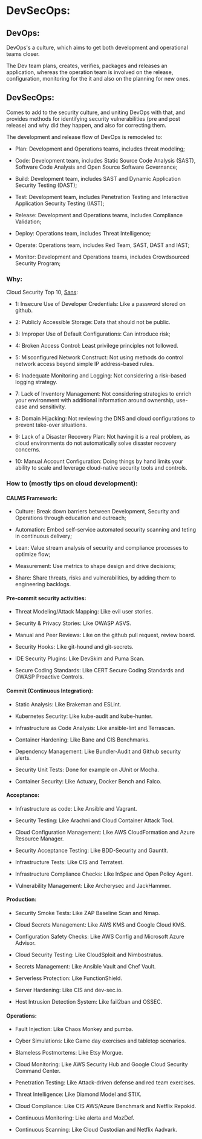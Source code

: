 # DevSecOps:

## DevOps:

DevOps's a culture, which aims to get both development and operational teams closer.

The Dev team plans, creates, verifies, packages and releases an application, whereas the operation team is involved on the release, configuration, monitoring for the it and also on the planning for new ones.

## DevSecOps:

Comes to add to the security culture, and uniting DevOps with that, and provides methods for identifying security vulnerabilities (pre and post release) and why did they happen, and also for correcting them.

The development and release flow of DevOps is remodeled to:

- Plan:
Development and Operations teams, includes threat modeling;

- Code:
Development team, includes Static Source Code Analysis (SAST), Software Code Analysis and Open Source Software Governance;

- Build:
Development team, includes SAST and Dynamic Application Security Testing (DAST);

- Test:
Development team, includes Penetration Testing and Interactive Application Security Testing (IAST);

- Release:
Development and Operations teams, includes Compliance Validation;

- Deploy:
Operations team, includes Threat Intelligence;

- Operate:
Operations team, includes Red Team, SAST, DAST and IAST;

- Monitor:
Development and Operations teams, includes Crowdsourced Security Program;

### Why:

Cloud Security Top 10, [Sans](https://www.sans.org/):

- 1: Insecure Use of Developer Credentials:
Like a password stored on github.

- 2: Publicly Accessible Storage:
Data that should not be public.

- 3: Improper Use of Default Configurations:
Can introduce risk;

- 4: Broken Access Control:
Least privilege principles not followed.

- 5: Misconfigured Network Construct:
Not using methods do control network access beyond simple IP address-based rules.

- 6: Inadequate Monitoring and Logging:
Not considering a risk-based logging strategy.

- 7: Lack of Inventory Management:
Not considering strategies to enrich your environment with additional information around ownership, use-case and sensitivity.

- 8: Domain Hijacking:
Not reviewing the DNS and cloud configurations to prevent take-over situations.

- 9: Lack of a Disaster Recovery Plan:
Not having it is a real problem, as cloud environments do not automatically solve disaster recovery concerns.

- 10: Manual Account Configuration:
Doing things by hand limits your ability to scale and leverage cloud-native security tools and controls.

### How to (mostly tips on cloud development):

#### CALMS Framework:

- Culture:
Break down barriers between Development, Security and Operations through education and outreach;

- Automation:
Embed self-service automated security scanning and teting  in continuous delivery;

- Lean:
Value stream analysis of security and compliance processes to optimize flow;

- Measurement:
Use metrics to shape design and drive decisions;

- Share:
Share threats, risks and vulnerabilities, by adding them to engineering backlogs.

#### Pre-commit security activities:
- Threat Modeling/Attack Mapping:
Like evil user stories.

- Security & Privacy Stories:
Like OWASP ASVS.

- Manual and Peer Reviews:
Like on the github pull request, review board.

- Security Hooks:
Like git-hound and git-secrets.

- IDE Security Plugins:
Like DevSkim and Puma Scan.

- Secure Coding Standards:
Like CERT Secure Coding Standards and OWASP Proactive Controls.

#### Commit (Continuous Integration):
- Static Analysis:
Like Brakeman and ESLint.

- Kubernetes Security:
Like kube-audit and kube-hunter.

- Infrastructure as Code Analysis:
Like ansible-lint and Terrascan.

- Container Hardening:
Like Bane and CIS Benchmarks.

- Dependency Management:
Like Bundler-Audit and Github security alerts.

- Security Unit Tests:
Done for example on JUnit or Mocha.

- Container Security:
Like Actuary, Docker Bench and Falco.

#### Acceptance:
- Infrastructure as code:
Like Ansible and Vagrant.

- Security Testing:
Like Arachni and Cloud Container Attack Tool.

- Cloud Configuration Management:
Like AWS CloudFormation and Azure Resource Manager.

- Security Acceptance Testing:
Like BDD-Security and Gauntlt.

- Infrastructure Tests:
Like CIS and Terratest.

- Infrastructure Compliance Checks:
Like InSpec and Open Policy Agent.

- Vulnerability Management:
Like Archerysec and JackHammer.

#### Production:
- Security Smoke Tests:
Like ZAP Baseline Scan and Nmap.

- Cloud Secrets Management:
Like AWS KMS and Google Cloud KMS.

- Configuration Safety Checks:
Like AWS Config and Microsoft Azure Advisor.

- Cloud Security Testing:
Like CloudSploit and Nimbostratus.

- Secrets Management:
Like Ansible Vault and Chef Vault.

- Serverless Protection:
Like FunctionShield.

- Server Hardening:
Like CIS and dev-sec.io.

- Host Intrusion Detection System:
Like fail2ban and OSSEC.

#### Operations:
- Fault Injection:
Like Chaos Monkey and pumba.

- Cyber Simulations:
Like Game day exercises and tabletop scenarios.

- Blameless Postmortems:
Like Etsy Morgue.

- Cloud Monitoring:
Like AWS Security Hub and Google Cloud Security Command Center.

- Penetration Testing:
Like Attack-driven defense and red team exercises.

- Threat Intelligence:
Like Diamond Model and STIX.

- Cloud Compliance:
Like CIS AWS/Azure Benchmark and Netflix Repokid.

- Continuous Monitoring:
Like alerta and MozDef.

- Continuous Scanning:
Like Cloud Custodian and Netflix Aadvark.